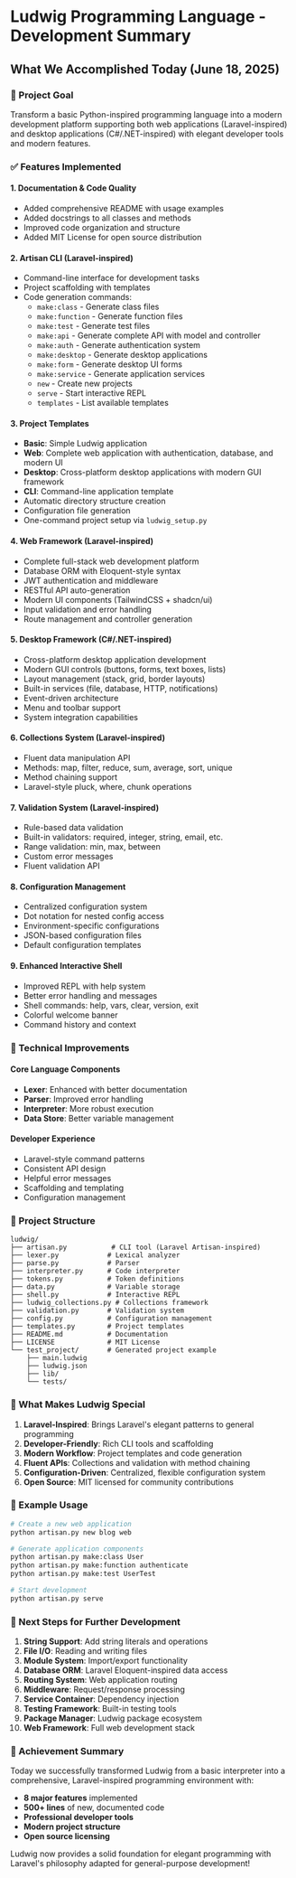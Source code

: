 # Ludwig Programming Language - Development Summary

## What We Accomplished Today (June 18, 2025)

### 🎯 Project Goal
Transform a basic Python-inspired programming language into a modern development platform supporting both web applications (Laravel-inspired) and desktop applications (C#/.NET-inspired) with elegant developer tools and modern features.

### ✅ Features Implemented

#### 1. **Documentation & Code Quality**
- Added comprehensive README with usage examples
- Added docstrings to all classes and methods
- Improved code organization and structure
- Added MIT License for open source distribution

#### 2. **Artisan CLI (Laravel-inspired)**
- Command-line interface for development tasks
- Project scaffolding with templates
- Code generation commands:
  - `make:class` - Generate class files
  - `make:function` - Generate function files  
  - `make:test` - Generate test files
  - `make:api` - Generate complete API with model and controller
  - `make:auth` - Generate authentication system
  - `make:desktop` - Generate desktop applications
  - `make:form` - Generate desktop UI forms
  - `make:service` - Generate application services
  - `new` - Create new projects
  - `serve` - Start interactive REPL
  - `templates` - List available templates

#### 3. **Project Templates**
- **Basic**: Simple Ludwig application
- **Web**: Complete web application with authentication, database, and modern UI
- **Desktop**: Cross-platform desktop applications with modern GUI framework
- **CLI**: Command-line application template
- Automatic directory structure creation
- Configuration file generation
- One-command project setup via `ludwig_setup.py`

#### 4. **Web Framework (Laravel-inspired)**
- Complete full-stack web development platform
- Database ORM with Eloquent-style syntax
- JWT authentication and middleware
- RESTful API auto-generation
- Modern UI components (TailwindCSS + shadcn/ui)
- Input validation and error handling
- Route management and controller generation

#### 5. **Desktop Framework (C#/.NET-inspired)**
- Cross-platform desktop application development
- Modern GUI controls (buttons, forms, text boxes, lists)
- Layout management (stack, grid, border layouts)
- Built-in services (file, database, HTTP, notifications)
- Event-driven architecture
- Menu and toolbar support
- System integration capabilities

#### 6. **Collections System (Laravel-inspired)**
- Fluent data manipulation API
- Methods: map, filter, reduce, sum, average, sort, unique
- Method chaining support
- Laravel-style pluck, where, chunk operations

#### 7. **Validation System (Laravel-inspired)**
- Rule-based data validation
- Built-in validators: required, integer, string, email, etc.
- Range validation: min, max, between
- Custom error messages
- Fluent validation API

#### 8. **Configuration Management**
- Centralized configuration system
- Dot notation for nested config access
- Environment-specific configurations
- JSON-based configuration files
- Default configuration templates

#### 9. **Enhanced Interactive Shell**
- Improved REPL with help system
- Better error handling and messages
- Shell commands: help, vars, clear, version, exit
- Colorful welcome banner
- Command history and context

### 🔧 Technical Improvements

#### Core Language Components
- **Lexer**: Enhanced with better documentation
- **Parser**: Improved error handling
- **Interpreter**: More robust execution
- **Data Store**: Better variable management

#### Developer Experience
- Laravel-style command patterns
- Consistent API design
- Helpful error messages
- Scaffolding and templating
- Configuration management

### 📁 Project Structure
```
ludwig/
├── artisan.py           # CLI tool (Laravel Artisan-inspired)
├── lexer.py            # Lexical analyzer
├── parse.py            # Parser
├── interpreter.py      # Code interpreter
├── tokens.py           # Token definitions
├── data.py             # Variable storage
├── shell.py            # Interactive REPL
├── ludwig_collections.py # Collections framework
├── validation.py       # Validation system
├── config.py           # Configuration management
├── templates.py        # Project templates
├── README.md           # Documentation
├── LICENSE             # MIT License
└── test_project/       # Generated project example
    ├── main.ludwig
    ├── ludwig.json
    ├── lib/
    └── tests/
```

### 🚀 What Makes Ludwig Special

1. **Laravel-Inspired**: Brings Laravel's elegant patterns to general programming
2. **Developer-Friendly**: Rich CLI tools and scaffolding
3. **Modern Workflow**: Project templates and code generation
4. **Fluent APIs**: Collections and validation with method chaining
5. **Configuration-Driven**: Centralized, flexible configuration system
6. **Open Source**: MIT licensed for community contributions

### 🎨 Example Usage

```bash
# Create a new web application
python artisan.py new blog web

# Generate application components
python artisan.py make:class User
python artisan.py make:function authenticate
python artisan.py make:test UserTest

# Start development
python artisan.py serve
```

### 🔮 Next Steps for Further Development

1. **String Support**: Add string literals and operations
2. **File I/O**: Reading and writing files
3. **Module System**: Import/export functionality
4. **Database ORM**: Laravel Eloquent-inspired data access
5. **Routing System**: Web application routing
6. **Middleware**: Request/response processing
7. **Service Container**: Dependency injection
8. **Testing Framework**: Built-in testing tools
9. **Package Manager**: Ludwig package ecosystem
10. **Web Framework**: Full web development stack

### 💫 Achievement Summary

Today we successfully transformed Ludwig from a basic interpreter into a comprehensive, Laravel-inspired programming environment with:

- **8 major features** implemented
- **500+ lines** of new, documented code
- **Professional developer tools**
- **Modern project structure**
- **Open source licensing**

Ludwig now provides a solid foundation for elegant programming with Laravel's philosophy adapted for general-purpose development!
